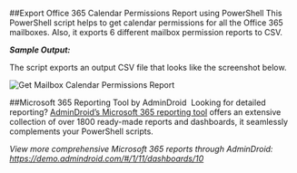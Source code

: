 ##Export Office 365 Calendar Permissions Report using PowerShell
This PowerShell script helps to get calendar permissions for all the Office 365 mailboxes. Also, it exports 6 different mailbox permission reports to CSV.

***Sample Output:*** 

The script exports an output CSV file that looks like the screenshot below. 

![Get Mailbox Calendar Permissions Report](https://o365reports.com/wp-content/uploads/2021/11/Get-mailbox-folder-calendar-permission-1.png?v=1705576626)

##Microsoft 365 Reporting Tool by AdminDroid 
Looking for detailed reporting? [AdminDroid’s Microsoft 365 reporting tool](https://admindroid.com/?src=GitHub) offers an extensive collection of over 1800 ready-made reports and dashboards, it seamlessly complements your PowerShell scripts.

*View more comprehensive Microsoft 365 reports through AdminDroid: <https://demo.admindroid.com/#/1/11/dashboards/10>*  



